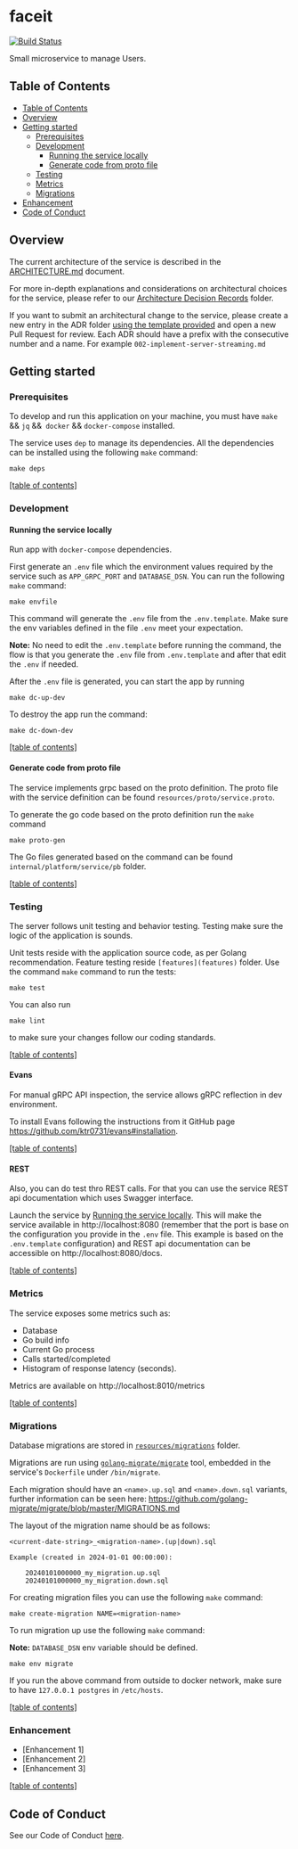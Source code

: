 # faceit

[![Build Status](https://github.com/dohernandez/faceit/workflows/test-unit/badge.svg)](https://github.com/dohernandez/faceit/actions?query=branch%3Amaster+workflow%3Atest-unit)

Small microservice to manage Users.

## Table of Contents
- [Table of Contents](#table-of-contents)
- [Overview](#overview)
- [Getting started](#getting-started)
    - [Prerequisites](#prerequisites)
    - [Development](#development)
        - [Running the service locally](#running-the-service-locally)
        - [Generate code from proto file](#generate-code-from-proto-file)
    - [Testing](#testing)
    - [Metrics](#metrics)
    - [Migrations](#migrations)
- [Enhancement](#enhancement)
- [Code of Conduct](#code-of-conduct)

## Overview

The current architecture of the service is described in the [ARCHITECTURE.md](./ARCHITECTURE.md) document.

For more in-depth explanations and considerations on architectural choices for the service, please refer to our [Architecture Decision Records](./resources/adr) folder.

If you want to submit an architectural change to the service, please create a new entry in the ADR folder [using the template provided](./resources/adr/template.md) and open a new Pull Request for review. Each ADR should have a prefix with the consecutive number and a name. For example `002-implement-server-streaming.md`

## Getting started

### Prerequisites

To develop and run this application on your machine, you must have `make` && `jq` &&` docker` && `docker-compose` installed.

The service uses `dep` to manage its dependencies. All the dependencies can be installed using the following `make` command:

```shell
make deps
```

[[table of contents]](#table-of-contents)

### Development

#### Running the service locally

Run app with `docker-compose` dependencies.

First generate an `.env` file which the environment values required by the service such as `APP_GRPC_PORT` and `DATABASE_DSN`. You can run the following `make` command:

```
make envfile
```

This command will generate the `.env` file from the `.env.template`. Make sure the env variables defined in the file `.env` meet your expectation.

**Note:** No need to edit the `.env.template` before running the command, the flow is that you generate the `.env` file from `.env.template` and after that edit the `.env` if needed.

After the `.env` file is generated, you can start the app by running

```shell
make dc-up-dev
```

To destroy the app run the command:

```shell
make dc-down-dev
```

[[table of contents]](#table-of-contents)

#### Generate code from proto file

The service implements grpc based on the proto definition. The proto file with the service definition can be found `resources/proto/service.proto`.

To generate the go code based on the proto definition run the `make` command

```shell
make proto-gen
```

The Go files generated based on the command can be found `internal/platform/service/pb` folder.

[[table of contents]](#table-of-contents)

### Testing

The server follows unit testing and behavior testing. Testing make sure the logic of the application is sounds.

Unit tests reside with the application source code, as per Golang recommendation. Feature testing reside `[features](features)` folder. Use the command `make` command to run the tests:

```shell
make test
```

You can also run

```shell
make lint
``` 

to make sure your changes follow our coding standards.

[[table of contents]](#table-of-contents)

#### Evans

For manual gRPC API inspection, the service allows gRPC reflection in dev environment.

To install Evans following the instructions from it GitHub page https://github.com/ktr0731/evans#installation.

[[table of contents]](#table-of-contents)

#### REST

Also, you can do test thro REST calls. For that you can use the service REST api documentation which uses Swagger interface.

Launch the service by [Running the service locally](#running-the-service-locally). This will make the service available in http://localhost:8080 (remember that the port is base on the configuration you provide in the `.env` file. This example is based on the `.env.template` configuration) and REST api documentation can be accessible on http://localhost:8080/docs.

[[table of contents]](#table-of-contents)

### Metrics

The service exposes some metrics such as:

- Database
- Go build info
- Current Go process
- Calls started/completed
- Histogram of response latency (seconds).

Metrics are available on http://localhost:8010/metrics

[[table of contents]](#table-of-contents)

### Migrations

Database migrations are stored in [`resources/migrations`](./resources/migrations) folder.

Migrations are run using [`golang-migrate/migrate`](https://github.com/golang-migrate/migrate) tool,
embedded in the service's `Dockerfile` under `/bin/migrate`.

Each migration should have an `<name>.up.sql` and `<name>.down.sql` variants, further information can be seen here: https://github.com/golang-migrate/migrate/blob/master/MIGRATIONS.md

The layout of the migration name should be as follows:

```
<current-date-string>_<migration-name>.(up|down).sql

Example (created in 2024-01-01 00:00:00):

    20240101000000_my_migration.up.sql
    20240101000000_my_migration.down.sql
```

For creating migration files you can use the following `make` command:

```shell
make create-migration NAME=<migration-name>
```

To run migration up use the following `make` command:

**Note:** `DATABASE_DSN` env variable should be defined.

```shell
make env migrate
```

If you run the above command from outside to docker network, make sure to have `127.0.0.1 postgres` in `/etc/hosts`.

[[table of contents]](#table-of-contents)

### Enhancement

* [Enhancement 1]
* [Enhancement 2]
* [Enhancement 3]

[[table of contents]](#table-of-contents)

## Code of Conduct

See our Code of Conduct [here](CONTRIBUTING.md).
